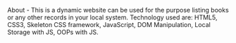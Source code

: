 About - This is a dynamic website can be used for the purpose listing books or any other records in your local system. Technology used are: HTML5, CSS3, Skeleton CSS framework, JavaScript, DOM Manipulation, Local Storage with JS, OOPs with JS.